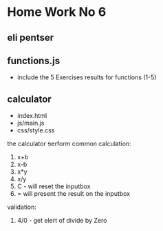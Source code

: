 # Home Work No 6
## eli pentser

## functions.js

- include the 5 Exercises results for functions (1-5)

## calculator 

- index.html
- js/main.js
- css/style.css

the calculator פerform common calculation:
1) x+b
2) x-b
3) x*y
4) x/y
5) C - will reset the inputbox
6) = will present the result on the inputbox

validation:
1) 4/0 - get elert of divide by Zero






